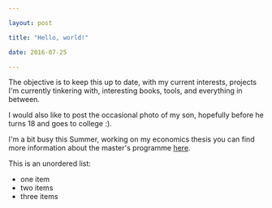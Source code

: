 ```yaml
---

layout: post

title: "Hello, world!"

date: 2016-07-25

---
```


The objective is to keep this up to date, with my current interests, projects I'm currently tinkering with, interesting books, tools, and everything in between.

I would also like to post the occasional photo of my son, hopefully before he turns 18 and goes to college :).

I'm a bit busy this Summer, working on my economics thesis you can find more information about the master's programme [here](https://aquila4.iseg.ulisboa.pt/aquila/publico/showDegreeSite.do?method=showDescription&degreeID=282&contentContextPath_PATH=/cursos/emf&locale=en).

This is an unordered list:

* one item
* two items
* three items
